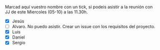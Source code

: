 Marcad aquí vuestro nombre con un tick, si podeis asistir a la reunión con JJ de este Miercoles (05-10) a las 11.30h.

- [X] Jesús
- [ ] Alvaro. No puedo asistir. Crear un issue con los requisitos del proyecto.
- [X] Luis
- [X] Daniel
- [X] Sergio
